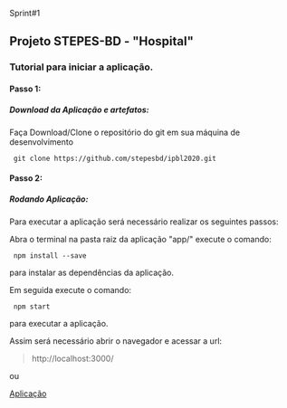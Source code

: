 Sprint#1

## Projeto STEPES-BD -  "Hospital"


### Tutorial para iniciar a aplicação.

#### Passo 1:

##### Download da Aplicação e artefatos:

Faça Download/Clone o repositório do git em sua máquina de desenvolvimento
```
 git clone https://github.com/stepesbd/ipbl2020.git
```


#### Passo 2:

#####  Rodando Aplicação:

Para executar a aplicação será necessário realizar os seguintes passos:

Abra o terminal na pasta raiz da aplicação "app/"
execute o comando:
```
 npm install --save
```
para instalar as dependências da aplicação.


Em seguida execute o comando: 
```
 npm start
```
para executar a aplicação.

Assim será necessário abrir o navegador e acessar a url:
> http://localhost:3000/

ou 

[Aplicação](http://localhost:3000/)


